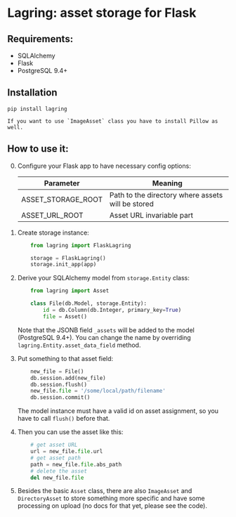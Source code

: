 # Lagring: asset storage for Flask


## Requirements:

- SQLAlchemy
- Flask
- PostgreSQL 9.4+

## Installation

    pip install lagring

    If you want to use `ImageAsset` class you have to install Pillow as well.

## How to use it:

0. Configure your Flask app to have necessary config options:

    Parameter          | Meaning
    -------------------|--------------------------------------------------
    ASSET_STORAGE_ROOT | Path to the directory where assets will be stored
    ASSET_URL_ROOT     | Asset URL invariable part

1.  Create storage instance:

    ```python
        from lagring import FlaskLagring

        storage = FlaskLagring()
        storage.init_app(app)
    ```

2. Derive your SQLAlchemy model from `storage.Entity` class:

    ```python
        from lagring import Asset

        class File(db.Model, storage.Entity):
            id = db.Column(db.Integer, primary_key=True)
            file = Asset()
    ```

    Note that the JSONB field `_assets` will be added to the model (PostgreSQL 9.4+).
    You can change the name by overriding `lagring.Entity.asset_data_field` method.

3. Put something to that asset field:

    ```python
        new_file = File()
        db.session.add(new_file)
        db.session.flush()
        new_file.file = '/some/local/path/filename'
        db.session.commit()
    ```

    The model instance must have a valid id on asset assignment, so you have to call `flush()`
    before that.

4. Then you can use the asset like this:

    ```python
        # get asset URL
        url = new_file.file.url
        # get asset path
        path = new_file.file.abs_path
        # delete the asset
        del new_file.file
    ```

5. Besides the basic `Asset` class, there are also `ImageAsset` and `DirectoryAsset` to store
something more specific and have some processing on upload (no docs for that yet, please see
the code).
